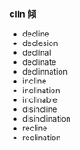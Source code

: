 ### clin 倾

- decline
- declesion
- declinal
- declinate
- declinnation
- incline
- inclination
- inclinable
- disincline
- disinclination
- recline
- reclination